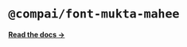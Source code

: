 # `@compai/font-mukta-mahee`

[**Read the docs &rarr;**](https://components.ai/docs/typefaces/mukta-mahee)
